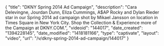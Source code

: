 {
    "title": "DKNY Spring 2014 Ad Campaign",
    "description": "Cara Delevingne, Jourdan Dunn, Eliza Cummings, A$AP Rocky and Dylan Rieder star in our Spring 2014 ad campaign shot by Mikael Jansson on location in Times Square in New York City. Shop the Collection & Experience more of the Campaign at DKNY.COM.",
    "videoid": "144017",
    "date_created": "1394228145",
    "date_modified": "1418181166",
    "type": "captivate",
    "layout": "video",
    "url": "\/v\/dkny-spring-2014-ad-campaign\/144017"
}